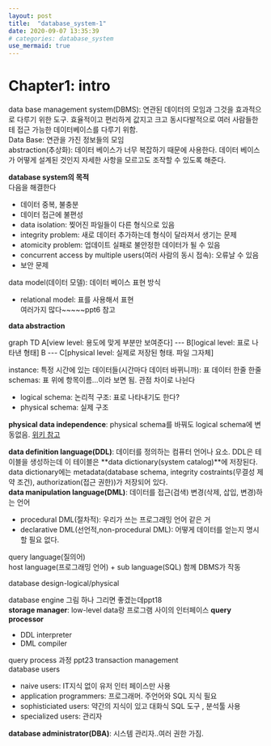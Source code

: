 ```yaml
---
layout: post
title:  "database_system-1"
date: 2020-09-07 13:35:39
# categories: database_system
use_mermaid: true
---
```

# Chapter1: intro

data base management system(DBMS): 연관된 데이터의 모임과 그것을 효과적으로 다루기 위한 도구. 효율적이고 편리하게 값지고 크고 동시다발적으로 여러 사람들한테 접근 가능한 데이터베이스를 다루기 위함.   
Data Base: 연관을 가진 정보들의 모임   
abstraction(추상화): 데이터 베이스가 너무 복잡하기 때문에 사용한다. 데이터 베이스가 어떻게 설계된 것인지 자세한 사항을 모르고도 조작할 수 있도록 해준다.   

**database system의 목적**   
다음을 해결한다
- 데이터 중복, 불충분
- 데이터 접근에 불편성
- data isolation: 찢어진 파일들이 다른 형식으로 있음
- integrity problem: 새로 데이터 추가하는데 형식이 달라져서 생기는 문제
- atomicity problem: 업데이트 실패로 불안정한 데이터가 될 수 있음
- concurrent access by multiple users(여러 사람의 동시 접속): 오류날 수 있음   
- 보안 문제


data model(데이터 모델): 데이터 베이스 표현 방식   
- relational model: 표를 사용해서 표현   
여러가지 많다~~~~~ppt6 참고   

**data abstraction**   
<div class="mermaid">
    graph TD
        A[view level: 용도에 맞게 부분만 보여준다] --- B[logical level: 표로 나타낸 형태]
        B --- C[physical level: 실제로 저장된 형태. 파일 그자체]
</div>

instance: 특정 시간에 있는 데이터들(시간마다 데이터 바뀌니까): 표 데이터 한줄 한줄
schemas: 표 위에 항목이름...이라 보면 됨. 관점 차이로 나뉜다
- logical schema: 논리적 구조: 표로 나타내기도 한다?
- physical schema: 실제 구조

**physical data independence**: physical schema를 바꿔도 logical schema에 변동없음. [위키 참고][data_independence]      

**data definition language(DDL)**: 데이터를 정의하는 컴퓨터 언어나 요소. DDL은 테이블을 생성하는데 이 테이블은 **data dictionary(system catalog)**에 저장된다.   
data dictionary에는 metadata(database schema, integrity costraints(무결성 제약 조건), authorization(접근 권한))가 저장되어 있다.   
**data manipulation language(DML)**: 데이터를 접근(검색) 변경(삭제, 삽입, 변경)하는 언어   
- procedural DML(절차적): 우리가 쓰는 프로그래밍 언어 같은 거
- declarative DML(선언적,non-procedural DML): 어떻게 데이터를 얻는지 명시할 필요 없다.    

query language(질의어)   
host language(프로그래밍 언어) + sub language(SQL) 함께 DBMS가 작동   

database design-logical/physical   

database engine 그림 하나 그리면 좋겠는데ppt18   
**storage manager**: low-level data랑 프로그램 사이의 인터페이스
**query processor**
- DDL interpreter
- DML compiler   

query process 과정 ppt23
transaction management     
database users
- naive users: IT지식 없이 유저 인터 페이스만 사용
- application programmers: 프로그래머. 주언어와 SQL 지식 필요
- sophisticiated users: 약간의 지식이 있고 대화식 SQL 도구 , 분석툴 사용
- specialized users: 관리자

**database administrator(DBA)**: 시스템 관리자..여러 권한 가짐.

[data_independence]:https://en.wikipedia.org/wiki/Data_independence